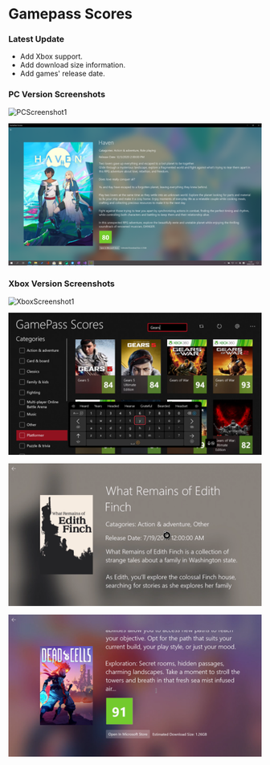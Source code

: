 # Gamepass Scores

### Latest Update
- Add Xbox support.
- Add download size information.
- Add games' release date.

### PC Version Screenshots

![PCScreenshot1](https://raw.githubusercontent.com/XeonKHJ/GamePassScores/master/Assets/MicrosoftStoreInfo/PCScreenshot1.png "PCScreenshot1")

![PCScreenshot2](https://raw.githubusercontent.com/XeonKHJ/GamePassScores/master/Assets/MicrosoftStoreInfo/PCScreenshot2.png "PCScreenshot2")

### Xbox Version Screenshots

![XboxScreenshot1](https://raw.githubusercontent.com/XeonKHJ/GamePassScores/master/Assets/MicrosoftStoreInfo/PCScreenshot1.png "XboxScreenshot1")

![XboxScreenshot5](https://raw.githubusercontent.com/XeonKHJ/GamePassScores/master/Assets/MicrosoftStoreInfo/XboxScreenshot5.png "XboxScreenshot5")

![XboxScreenshot4](https://raw.githubusercontent.com/XeonKHJ/GamePassScores/master/Assets/MicrosoftStoreInfo/XboxScreenshot4.png "XboxScreenshot4")

![XboxScreenshot3](https://raw.githubusercontent.com/XeonKHJ/GamePassScores/master/Assets/MicrosoftStoreInfo/XboxScreenshot3.png "XboxScreenshot3")